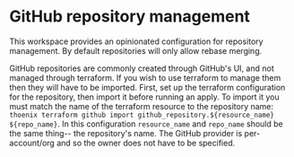 # GitHub repository management

This workspace provides an opinionated configuration for repository management.
By default repositories will only allow rebase merging.

GitHub repositories are commonly created through GitHub's UI, and not managed through terraform.
If you wish to use terraform to manage them then they will have to be imported.
First, set up the terraform configuration for the repository, then import it before running an apply.
To import it you must match the name of the terraform resource to the repository name: `thoenix terraform github import github_repository.${resource_name} ${repo_name}`.
In this configuration `resource_name` and `repo_name` should be the same thing-- the repository's name.
The GitHub provider is per-account/org and so the owner does not have to be specified.
